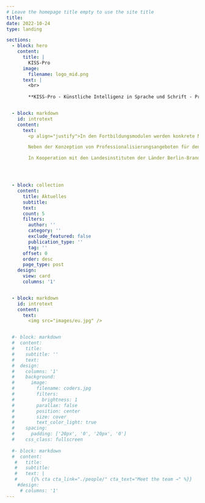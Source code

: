```yaml
---
# Leave the homepage title empty to use the site title
title:
date: 2022-10-24
type: landing

sections:
  - block: hero
    content:
      title: |
        KISS-Pro
      image:
        filename: logo_mid.png
      text: |
        <br>
        
        **KISS-Pro - Künstliche Intelligenz in Sprache und Schrift - Professionalisierungskonzepte für und Nutzungsperspektiven von KI-basierten Feedbacksystemen und Schreibagenten für sprachliches Lernen in der Schule** <br><br>KISS-Pro ist ein Verbundprojekt im Rahmen des <a href="https://lernen.digital">Kompetenzverbunds lernen:digital</a>. Ziel des EU- und BMBF-geförderten Projekts ist die Entwicklung von Professionalisierungskonzepten und -modulen, um Lehrkräfte beim didaktisch zielführenden Einsatz KI-basierter Lernsysteme zu unterstützen.


  - block: markdown
    id: introtext
    content:
      text: 
        <p align="justify">In den Fortbildungsmodulen werden konkrete Nutzungsperspektiven und Einsatzszenarien von KI-basierten Feedbacksystemen und Schreibagenten für sprachliches Lernen aufzeigt und erprobt. Die Professionalisierungskonzepte sollen es Lehrkräften ermöglichen, KI-basierte Systeme speziell zur Unterstützung sprachlichen Lernens beispielsweise im Deutsch- und Englischunterricht kompetent einzusetzen.<br><br>

        Neben der Konzeption von Professionalisierungsangeboten für den Einsatz von KI zum sprachlichen Lernen liegt ein weiterer Schwerpunkt des Projekts auf der vertieften Analyse von und Auseinandersetzung mit den ethischen, rechtlichen und sozialen Implikationen des Einsatzes von KI-gestützten Systemen im schulischen Kontext.<br><br>

        In Kooperation mit den Landesinstituten der Länder Berlin-Brandenburg, Hamburg, Niedersachsen und Schleswig-Holstein werden darüber hinaus nachhaltige Transferstrategien entwickelt und die Professionalisierungskonzepte für Lehrkräfte als Open Educational Resources frei verfügbar gemacht.</p>




  - block: collection
    content:
      title: Aktuelles
      subtitle:
      text:
      count: 5
      filters:
        author: ''
        category: ''
        exclude_featured: false
        publication_type: ''
        tag: ''
      offset: 0
      order: desc
      page_type: post
    design:
      view: card
      columns: '1'


  - block: markdown
    id: introtext
    content:
      text: 
        <img src="images/eu.jpg" />


  #- block: markdown
  #  content:
  #    title:
  #    subtitle: ''
  #    text:
  #  design:
  #    columns: '1'
  #    background:
  #      image: 
  #        filename: coders.jpg
  #        filters:
  #          brightness: 1
  #        parallax: false
  #        position: center
  #        size: cover
  #        text_color_light: true
  #    spacing:
  #      padding: ['20px', '0', '20px', '0']
  #    css_class: fullscreen
  
  #- block: markdown
  #  content:
   #   title:
   #   subtitle:
   #   text: |
   #     {{% cta cta_link="./people/" cta_text="Meet the team →" %}}
    #design:
     # columns: '1'
---
```

